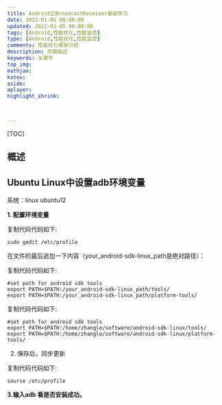 ```yaml
---
title: Android之BroadcastReceiver基础学习
date: 2022-01-05 00:00:00
updated: 2022-01-05 00:00:00
tags: [Android,性能优化,性能监控]
type: [Android,性能优化,性能监控]
comments: 性能优化框架介绍
description: 页面描述
keywords: 关键字
top_img:
mathjax:
katex:
aside:
aplayer:
highlight_shrink:



---
```


[TOC]



## 概述



## Ubuntu Linux中设置adb环境变量

系统：linux ubuntu12

**1. 配置环境变量**

复制代码代码如下:

```shell
sudo gedit /etc/profile
```


在文件的最后追加一下内容（your_android-sdk-linux_path是绝对路径）：

复制代码代码如下:

```shell
#set path for android sdk tools
export PATH=$PATH:/your_android-sdk-linux_path/tools/
export PATH=$PATH:/your_android-sdk-linux_path/platform-tools/
```



复制代码代码如下:

```shell
#set path for android sdk tools
export PATH=$PATH:/home/zhangle/software/android-sdk-linux/tools/
export PATH=$PATH:/home/zhangle/software/android-sdk-linux/platform-tools/
```



2. 保存后，同步更新

复制代码代码如下:

```
source /etc/profile
```


**3.输入adb 看是否安装成功。**